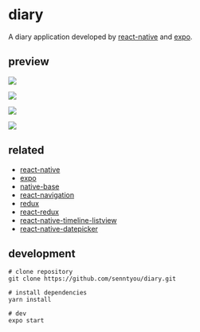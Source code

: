 # diary

A diary application developed by [react-native](https://github.com/facebook/react-native) and [expo](https://expo.io). 

## preview

![](./preview/1.jpg)

![](./preview/2.jpg)

![](./preview/3.jpg)

![](./preview/4.jpg)

## related

- [react-native](https://github.com/facebook/react-native)
- [expo](https://expo.io)
- [native-base](https://github.com/GeekyAnts/NativeBase)
- [react-navigation](https://github.com/react-navigation/react-navigation)
- [redux](https://github.com/reduxjs/redux)
- [react-redux](https://github.com/reduxjs/react-redux)
- [react-native-timeline-listview](https://github.com/thegamenicorus/react-native-timeline-listview)
- [react-native-datepicker](https://github.com/xgfe/react-native-datepicker)

## development

```
# clone repository
git clone https://github.com/senntyou/diary.git

# install dependencies
yarn install

# dev
expo start
```
